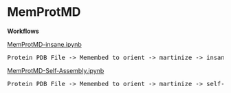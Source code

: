 # MemProtMD

<b>Workflows</b>

<u>MemProtMD-insane.ipynb</u>

<pre>Protein PDB File -> Memembed to orient -> martinize -> insane -> CG2AT -> Atomistic PDB in membrane</pre>


<u>MemProtMD-Self-Assembly.ipynb</u>

<pre>Protein PDB File -> Memembed to orient -> martinize -> self-assemble -> CG2AT -> Atomistic PDB in membrane</pre>
